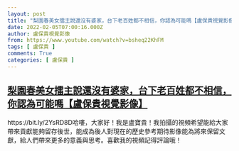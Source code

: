 ```yaml
---
layout: post
title: "梨園春美女擂主說還沒有婆家，台下老百姓都不相信，你認為可能嗎【盧保貴視覺影像】"
date: 2022-02-05T07:00:16.000Z
author: 盧保貴視覺影像
from: https://www.youtube.com/watch?v=bsheq22KhFM
tags: [ 盧保貴 ]
comments: True
categories: [ 盧保貴 ]
---
```

<!--1644044416000-->
[梨園春美女擂主說還沒有婆家，台下老百姓都不相信，你認為可能嗎【盧保貴視覺影像】](https://www.youtube.com/watch?v=bsheq22KhFM)
------

<div>
https://bit.ly/2YsRD8D哈嘍，大家好！我是盧寶貴！我拍攝的視頻希望能給大家帶來貢獻能夠留存後世，能成為後人對現在的歷史參考期待影像能為將來保留文獻，給人們帶來更多的意義與思考。喜歡我的視頻記得評論哦！
</div>

